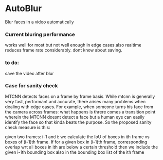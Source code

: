 # AutoBlur
Blur faces in a video automatically

### Current bluring performance
works well for most but not well enough in edge cases.also realtime reduces frame rate considerably. dont know about saving. 

### to do:
save the video after blur

### Case for sanity check 
MTCNN detects faces on a frame by frame basis. While mtcnn is generally very fast, performant and accurate, there arises many problems when dealing with edge cases. For
example, when someone turns his face from the camera across frames:  what happens is threre comes a transition point wherein the MTCNN doesnt detect a face but a human eye can easily identify the face so that kinda beats the purpose. So the proposed sanity check measure is this:

given two frames: i-1 and i:
we calculate the IoU of boxes in ith frame vs boxes of (i-1)th frame. If for a given box in (i-1)th frame, corresponding overlap wrt all boxes in ith are below a certain threshold then we include the given i-1th bounding box also in the bounding box list of the ith frame
